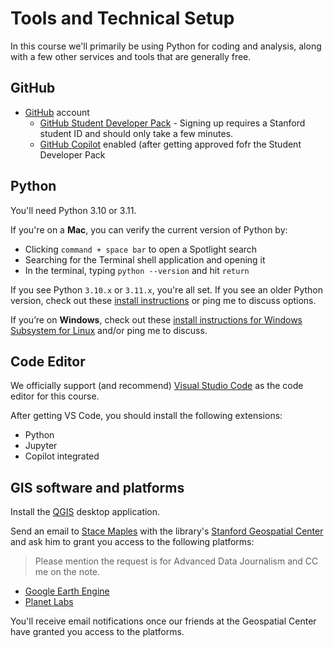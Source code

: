 # Tools and Technical Setup

In this course we'll primarily be using Python for coding and analysis,
along with a few other services and tools that are generally free.


## GitHub

- [GitHub](https://github.com/) account
  - [GitHub Student Developer Pack](https://education.github.com/pack) - Signing up requires a Stanford student ID and should only take a few minutes.
  - [GitHub Copilot](https://github.com/features/copilot) enabled (after getting approved fofr the Student Developer Pack

## Python

You'll need Python 3.10 or 3.11.

If you're on a **Mac**, you can verify the current version of Python by:

- Clicking `command + space bar` to open a Spotlight search
- Searching for the Terminal shell application and opening it
- In the terminal, typing `python --version` and hit `return`

If you see Python `3.10.x` or `3.11.x`, you're all set. If you see an older Python version, check out these [install instructions](https://github.com/stanfordjournalism/padj-code/blob/main/docs/tech_setup.md#mac) or ping me to discuss options.

If you’re on **Windows**, check out these [install instructions for Windows Subsystem for Linux](https://code.visualstudio.com/docs/remote/wsl) and/or ping me to discuss.

## Code Editor

We officially support (and recommend) [Visual Studio Code](https://code.visualstudio.com/) as the code editor for this course.

After getting VS Code, you should install the following extensions:

  - Python
  - Jupyter
  - Copilot integrated

## GIS software and platforms

Install the [QGIS](https://qgis.org/en/site/) desktop application.

Send an email to [Stace Maples](mailto:maples@stanford.edu) with the library's [Stanford Geospatial Center](https://library.stanford.edu/libraries/stanford-geospatial-center) and ask him to grant you access to the following platforms:

> Please mention the request is for Advanced Data Journalism and CC me on the note.

- [Google Earth Engine](https://guides.library.stanford.edu/googleearthengine)
- [Planet Labs](https://searchworks.stanford.edu/view/13157872)

You'll receive email notifications once our friends at the Geospatial Center have granted you access to the platforms.

